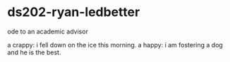 # ds202-ryan-ledbetter
ode to an academic advisor

a crappy: i fell down on the ice this morning.
a happy: i am fostering a dog and he is the best.
